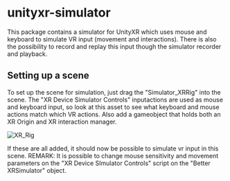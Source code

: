 # unityxr-simulator

This package contains a simulator for UnityXR which uses mouse and keyboard to simulate VR input (movement and interactions). There is also the possibility to record and replay this input though the simulator recorder and playback.

## Setting up a scene
To set up the scene for simulation, just drag the "Simulator_XRRig" into the scene. The "XR Device Simulator Controls" inputactions are used as mouse and keyboard input, so look at this asset to see what keyboard and mouse actions match which VR actions. 
Also add a gameobject that holds both an XR Origin and XR interaction manager.

![XR_Rig](https://user-images.githubusercontent.com/55093987/220591047-f48debff-2f8e-4bf3-a0a1-93c6df6c8d9b.png)

If these are all added, it should now be possible to simulate vr input in this scene.
REMARK:
It is possible to change mouse sensitivity and movement parameters on the "XR Device SImulator Controls" script on the "Better XRSimulator" object.



##
